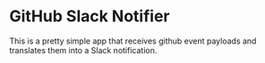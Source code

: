 # GitHub Slack Notifier

This is a pretty simple app that receives github event payloads and translates them into a Slack notification.